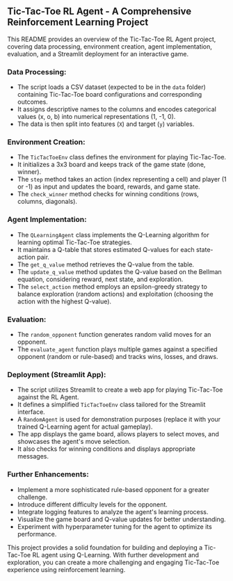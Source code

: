 ## Tic-Tac-Toe RL Agent - A Comprehensive Reinforcement Learning Project

This README provides an overview of the Tic-Tac-Toe RL Agent project, covering data processing, environment creation, agent implementation, evaluation, and a Streamlit deployment for an interactive game.

### **Data Processing:**

- The script loads a CSV dataset (expected to be in the `data` folder) containing Tic-Tac-Toe board configurations and corresponding outcomes.
- It assigns descriptive names to the columns and encodes categorical values (x, o, b) into numerical representations (1, -1, 0).
- The data is then split into features (`X`) and target (`y`) variables.

### **Environment Creation:**

- The `TicTacToeEnv` class defines the environment for playing Tic-Tac-Toe.
- It initializes a 3x3 board and keeps track of the game state (done, winner).
- The `step` method takes an action (index representing a cell) and player (1 or -1) as input and updates the board, rewards, and game state.
- The `check_winner` method checks for winning conditions (rows, columns, diagonals).

### **Agent Implementation:**

- The `QLearningAgent` class implements the Q-Learning algorithm for learning optimal Tic-Tac-Toe strategies.
- It maintains a Q-table that stores estimated Q-values for each state-action pair.
- The `get_q_value` method retrieves the Q-value from the table.
- The `update_q_value` method updates the Q-value based on the Bellman equation, considering reward, next state, and exploration.
- The `select_action` method employs an epsilon-greedy strategy to balance exploration (random actions) and exploitation (choosing the action with the highest Q-value).

### **Evaluation:**

- The `random_opponent` function generates random valid moves for an opponent.
- The `evaluate_agent` function plays multiple games against a specified opponent (random or rule-based) and tracks wins, losses, and draws.

### **Deployment (Streamlit App):**

- The script utilizes Streamlit to create a web app for playing Tic-Tac-Toe against the RL Agent.
- It defines a simplified `TicTacToeEnv` class tailored for the Streamlit interface.
- A `RandomAgent` is used for demonstration purposes (replace it with your trained Q-Learning agent for actual gameplay).
- The app displays the game board, allows players to select moves, and showcases the agent's move selection.
- It also checks for winning conditions and displays appropriate messages.

### **Further Enhancements:**

- Implement a more sophisticated rule-based opponent for a greater challenge.
- Introduce different difficulty levels for the opponent.
- Integrate logging features to analyze the agent's learning process.
- Visualize the game board and Q-value updates for better understanding.
- Experiment with hyperparameter tuning for the agent to optimize its performance.

This project provides a solid foundation for building and deploying a Tic-Tac-Toe RL agent using Q-Learning. With further development and exploration, you can create a more challenging and engaging Tic-Tac-Toe experience using reinforcement learning.
